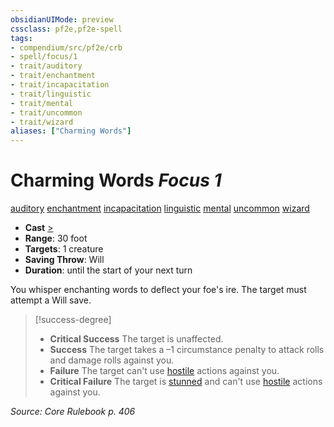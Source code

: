 ```yaml
---
obsidianUIMode: preview
cssclass: pf2e,pf2e-spell
tags:
- compendium/src/pf2e/crb
- spell/focus/1
- trait/auditory
- trait/enchantment
- trait/incapacitation
- trait/linguistic
- trait/mental
- trait/uncommon
- trait/wizard
aliases: ["Charming Words"]
---
```

# Charming Words *Focus 1*   
[auditory](auditory.md "Auditory Effect Trait")  [enchantment](enchantment.md "Enchantment School Trait")  [incapacitation](incapacitation.md "Incapacitation Effect Trait")  [linguistic](linguistic.md "Linguistic Effect Trait")  [mental](mental.md "Mental Effect Trait")  [uncommon](uncommon.md "Uncommon Rarity Trait")  [wizard](Reference/Rules/Traits/wizard.md "Wizard Class Trait")  

- **Cast** [>](chapter-9-playing-the-game.md#Actions "Single Action") 
- **Range**: 30 foot
- **Targets**: 1 creature
- **Saving Throw**: Will
- **Duration**: until the start of your next turn

You whisper enchanting words to deflect your foe's ire. The target must attempt a Will save.

> [!success-degree] 
> - **Critical Success** The target is unaffected.
> - **Success** The target takes a –1 circumstance penalty to attack rolls and damage rolls against you.
> - **Failure** The target can't use [hostile](conditions.md#Hostile) actions against you.
> - **Critical Failure** The target is [stunned](conditions.md#Stunned) and can't use [hostile](conditions.md#Hostile) actions against you.

*Source: Core Rulebook p. 406*
